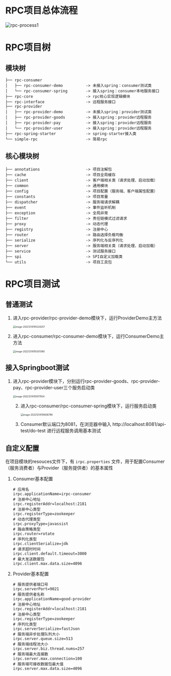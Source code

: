 # RPC项目总体流程

![rpc-process1](https://lty-image-bed.oss-cn-shenzhen.aliyuncs.com/blog/rpc-process1.png)

# RPC项目树

## 模块树

```
├── rpc-consumer
│   ├── rpc-consumer-demo          -> 未接入spring：consumer测试类
│   └── rpc-consumer-spring        -> 接入spring：consumer本地服务接口
├── rpc-core                       -> rpc核心实现逻辑模块
├── rpc-interface                  -> 远程服务接口
├── rpc-provider
│   ├── rpc-provider-demo          -> 未接入spring：provider测试类
│   ├── rpc-provider-goods         -> 接入spring：provider远程服务
│   ├── rpc-provider-pay           -> 接入spring：provider远程服务
│   └── rpc-provider-user          -> 接入spring：provider远程服务
├── rpc-spring-starter             -> spring-starter接入类
└── simple-rpc                     -> 简易rpc
```

## 核心模块树

```
├── annotations                    -> 项目注解包
├── cache                          -> 项目全局缓存
├── client                         -> 客户端相关类（请求处理、启动加载）
├── common                         -> 通用模块
├── config                         -> 项目配置（服务端、客户端属性配置）
├── constants                      -> 项目常量
├── dispatcher                     -> 服务端请求解耦
├── event                          -> 事件监听机制
├── exception                      -> 全局异常
├── filter                         -> 责任链模式过滤请求
├── proxy                          -> 动态代理
├── registry                       -> 注册中心
├── router                         -> 路由选择负载均衡
├── serialize                      -> 序列化与反序列化
├── server                         -> 服务端相关类（请求处理、启动加载）
├── service                        -> 测试服务接口
├── spi                            -> SPI自定义加载类
└── utils                          -> 项目工具包
```

# RPC项目测试

## 普通测试

1.   进入rpc-provider/rpc-provider-demo模块下，运行ProviderDemo主方法

     <img src="https://lty-image-bed.oss-cn-shenzhen.aliyuncs.com/blog/image-20221214155224257.png" alt="image-20221214155224257" style="zoom:50%;" />

2.   进入rpc-consumer/rpc-consumer-demo模块下，运行ConsumerDemo主方法

     <img src="https://lty-image-bed.oss-cn-shenzhen.aliyuncs.com/blog/image-20221214155301390.png" alt="image-20221214155301390" style="zoom:50%;" />

## 接入Springboot测试

1.   进入rpc-provider模块下，分别运行rpc-provider-goods、rpc-provider-pay、rpc-provider-user三个服务启动类

     <img src="https://lty-image-bed.oss-cn-shenzhen.aliyuncs.com/blog/image-20221214155517934.png" alt="image-20221214155517934" style="zoom: 50%;" />

     2.   进入rpc-consumer/rpc-consumer-spring模块下，运行服务启动类

          <img src="https://lty-image-bed.oss-cn-shenzhen.aliyuncs.com/blog/image-20221214155636798.png" alt="image-20221214155636798" style="zoom:50%;" />

     3.   Consumer默认端口为8081，在浏览器中输入 http://localhost:8081/api-test/do-test 进行远程服务调用基本测试

## 自定义配置

在项目模块的resouces文件下，有 `irpc.properties` 文件，用于配置Consumer（服务消费者）与Provider（服务提供者）的基本属性

1.   Consumer基本配置

     ```properties
     # 应用名
     irpc.applicationName=irpc-consumer
     # 注册中心地址
     irpc.registerAddr=localhost:2181
     # 注册中心类型
     irpc.registerType=zookeeper
     # 动态代理类型
     irpc.proxyType=javassist
     # 路由策略类型
     irpc.router=rotate
     # 序列化类型
     irpc.clientSerialize=jdk
     # 请求超时时间
     irpc.client.default.timeout=3000
     # 最大发送数据包
     irpc.client.max.data.size=4096
     ```

2.   Provider基本配置

     ```properties
     # 服务提供者端口号
     irpc.serverPort=9021
     # 服务提供者名称
     irpc.applicationName=good-provider
     # 注册中心地址
     irpc.registerAddr=localhost:2181
     # 注册中心类型
     irpc.registerType=zookeeper
     # 序列化类型
     irpc.serverSerialize=fastJson
     # 服务端异步处理队列大小
     irpc.server.queue.size=513
     # 服务端线程池大小
     irpc.server.biz.thread.nums=257
     # 服务端最大连接数
     irpc.server.max.connection=100
     # 服务端可接收数据包最大值
     irpc.server.max.data.size=4096
     ```

